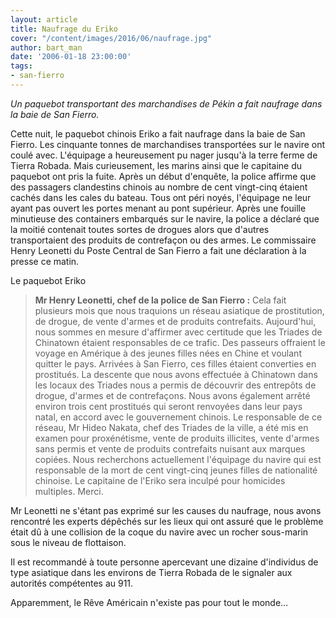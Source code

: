 ```yaml
---
layout: article
title: Naufrage du Eriko
cover: "/content/images/2016/06/naufrage.jpg"
author: bart_man
date: '2006-01-18 23:00:00'
tags:
- san-fierro
---
```


_Un paquebot transportant des marchandises de Pékin a fait naufrage dans la baie de San Fierro._

Cette nuit, le paquebot chinois Eriko a fait naufrage dans la baie de San Fierro. Les cinquante tonnes de marchandises transportées sur le navire ont coulé avec. L'équipage a heureusement pu nager jusqu'à la terre ferme de Tierra Robada. Mais curieusement, les marins ainsi que le capitaine du paquebot ont pris la fuite. Après un début d'enquête, la police affirme que des passagers clandestins chinois au nombre de cent vingt-cinq étaient cachés dans les cales du bateau. Tous ont péri noyés, l'équipage ne leur ayant pas ouvert les portes menant au pont supérieur. Après une fouille minutieuse des containers embarqués sur le navire, la police a déclaré que la moitié contenait toutes sortes de drogues alors que d'autres transportaient des produits de contrefaçon ou des armes. Le commissaire Henry Leonetti du Poste Central de San Fierro a fait une déclaration à la presse ce matin.

Le paquebot Eriko

> **Mr Henry Leonetti, chef de la police de San Fierro :** Cela fait plusieurs mois que nous traquions un réseau asiatique de prostitution, de drogue, de vente d'armes et de produits contrefaits. Aujourd'hui, nous sommes en mesure d'affirmer avec certitude que les Triades de Chinatown étaient responsables de ce trafic. Des passeurs offraient le voyage en Amérique à des jeunes filles nées en Chine et voulant quitter le pays. Arrivées à San Fierro, ces filles étaient converties en prostitués. La descente que nous avons effectuée à Chinatown dans les locaux des Triades nous a permis de découvrir des entrepôts de drogue, d'armes et de contrefaçons. Nous avons également arrêté environ trois cent prostitués qui seront renvoyées dans leur pays natal, en accord avec le gouvernement chinois. Le responsable de ce réseau, Mr Hideo Nakata, chef des Triades de la ville, a été mis en examen pour proxénétisme, vente de produits illicites, vente d'armes sans permis et vente de produits contrefaits nuisant aux marques copiées. Nous recherchons actuellement l'équipage du navire qui est responsable de la mort de cent vingt-cinq jeunes filles de nationalité chinoise. Le capitaine de l'Eriko sera inculpé pour homicides multiples. Merci.

Mr Leonetti ne s'étant pas exprimé sur les causes du naufrage, nous avons rencontré les experts dépêchés sur les lieux qui ont assuré que le problème était dû à une collision de la coque du navire avec un rocher sous-marin sous le niveau de flottaison.

Il est recommandé à toute personne apercevant une dizaine d'individus de type asiatique dans les environs de Tierra Robada de le signaler aux autorités compétentes au 911.

Apparemment, le Rêve Américain n'existe pas pour tout le monde...